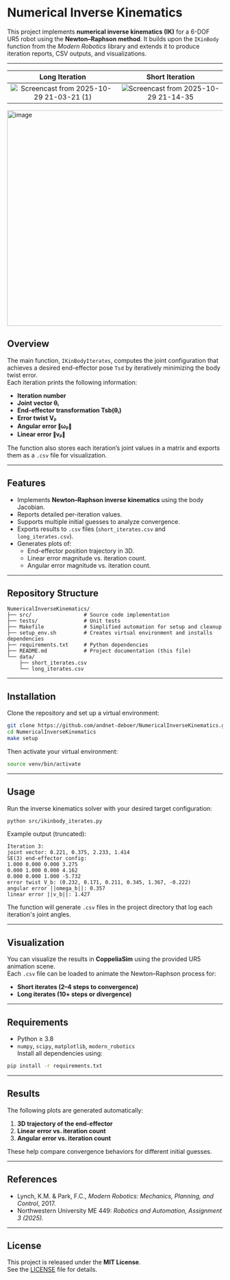 # Numerical Inverse Kinematics

This project implements **numerical inverse kinematics (IK)** for a 6-DOF UR5 robot using the **Newton–Raphson method**. It builds upon the `IKinBody` function from the *Modern Robotics* library and extends it to produce iteration reports, CSV outputs, and visualizations.

---

Long Iteration             |  Short Iteration
:-------------------------:|:-------------------------:
![Screencast from 2025-10-29 21-03-21 (1)](https://github.com/user-attachments/assets/a0b81e7c-a6c5-4e14-821e-d49d7f2de5e3) |  ![Screencast from 2025-10-29 21-14-35](https://github.com/user-attachments/assets/6c707a71-1d9a-4ce5-b86a-6ebceff92042)

<img width="1199" height="503" alt="image" src="https://github.com/user-attachments/assets/ef0aa115-fe60-4bfa-b952-63a1048eacc3" />


## Overview

The main function, `IKinBodyIterates`, computes the joint configuration that achieves a desired end-effector pose `Tsd` by iteratively minimizing the body twist error.  
Each iteration prints the following information:

- **Iteration number**
- **Joint vector θᵢ**
- **End-effector transformation Tsb(θᵢ)**
- **Error twist Vᵦ**
- **Angular error ∥ωᵦ∥**
- **Linear error ∥vᵦ∥**

The function also stores each iteration’s joint values in a matrix and exports them as a `.csv` file for visualization.

---

## Features

- Implements **Newton–Raphson inverse kinematics** using the body Jacobian.  
- Reports detailed per-iteration values.  
- Supports multiple initial guesses to analyze convergence.  
- Exports results to `.csv` files (`short_iterates.csv` and `long_iterates.csv`).  
- Generates plots of:
  - End-effector position trajectory in 3D.
  - Linear error magnitude vs. iteration count.
  - Angular error magnitude vs. iteration count.

---

## Repository Structure

```
NumericalInverseKinematics/
├── src/                 # Source code implementation
├── tests/               # Unit tests
├── Makefile             # Simplified automation for setup and cleanup
├── setup_env.sh         # Creates virtual environment and installs dependencies
├── requirements.txt     # Python dependencies
├── README.md            # Project documentation (this file)
└── data/
    ├── short_iterates.csv
    └── long_iterates.csv
```

---

## Installation

Clone the repository and set up a virtual environment:

```bash
git clone https://github.com/andnet-deboer/NumericalInverseKinematics.git
cd NumericalInverseKinematics
make setup
```

Then activate your virtual environment:

```bash
source venv/bin/activate
```

---

## Usage

Run the inverse kinematics solver with your desired target configuration:

```bash
python src/ikinbody_iterates.py
```

Example output (truncated):

```
Iteration 3:
joint vector: 0.221, 0.375, 2.233, 1.414
SE(3) end-effector config:
1.000 0.000 0.000 3.275
0.000 1.000 0.000 4.162
0.000 0.000 1.000 -5.732
error twist V_b: (0.232, 0.171, 0.211, 0.345, 1.367, -0.222)
angular error ||omega_b||: 0.357
linear error ||v_b||: 1.427
```

The function will generate `.csv` files in the project directory that log each iteration's joint angles.

---

## Visualization

You can visualize the results in **CoppeliaSim** using the provided UR5 animation scene.  
Each `.csv` file can be loaded to animate the Newton–Raphson process for:
- **Short iterates (2–4 steps to convergence)**
- **Long iterates (10+ steps or divergence)**

---

## Requirements

- Python ≥ 3.8  
- `numpy`, `scipy`, `matplotlib`, `modern_robotics`  
Install all dependencies using:

```bash
pip install -r requirements.txt
```

---

## Results

The following plots are generated automatically:

1. **3D trajectory of the end-effector**
2. **Linear error vs. iteration count**
3. **Angular error vs. iteration count**

These help compare convergence behaviors for different initial guesses.

---

## References

- Lynch, K.M. & Park, F.C., *Modern Robotics: Mechanics, Planning, and Control*, 2017.  
- Northwestern University ME 449: *Robotics and Automation, Assignment 3 (2025).*

---

## License

This project is released under the **MIT License**.  
See the [LICENSE](LICENSE) file for details.
